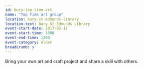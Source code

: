 ```yaml
---
id: bury-top-time-art
name: "Top Time art group"
location: bury-st-edmunds-library
location-text: Bury St Edmunds Library
event-start-date: 2017-02-17
event-start-time: 1000
event-end-time: 1200
event-category: older
breadcrumb: y
---
```


Bring your own art and craft project and share a skill with others.
